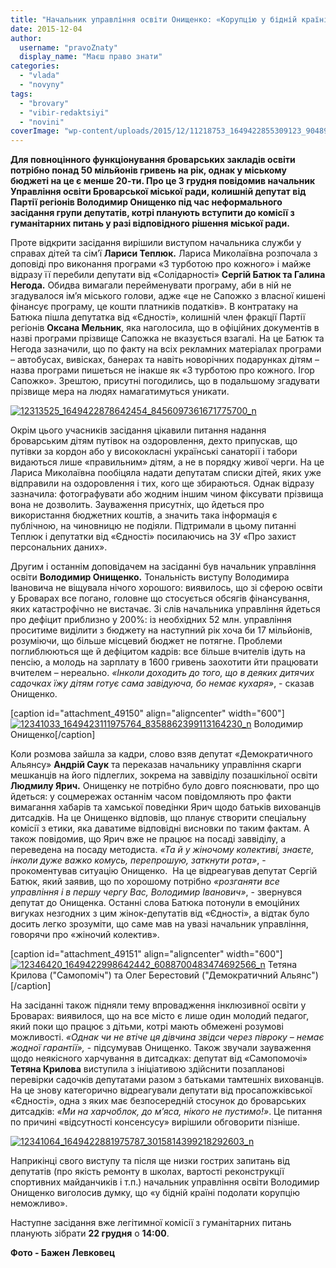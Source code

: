 ```yaml
---
title: "Начальник управління освіти Онищенко: «Корупцію у бідній країні подолати неможливо»"
date: 2015-12-04
author: 
  username: "pravoZnaty"
  display_name: "Маєш право знати"
categories: 
  - "vlada"
  - "novyny"
tags: 
  - "brovary"
  - "vibir-redaktsiyi"
  - "novini"
coverImage: "wp-content/uploads/2015/12/11218753_1649422855309123_9048925819697074366_n.jpg"
---
```


**Для повноцінного функціонування броварських закладів освіти потрібно понад 50 мільйонів гривень на рік, однак у міському бюджеті на це є менше 20-ти. Про це 3 грудня повідомив начальник Управління освіти Броварської міської ради, колишній депутат від Партії регіонів Володимир Онищенко під час неформального засідання групи депутатів, котрі планують вступити до комісії з гуманітарних питань у разі відповідного рішення міської ради.**     

Проте відкрити засідання вирішили виступом начальника служби у справах дітей та сім’ї **Лариси Теплюк.** Лариса Миколаївна розпочала з доповіді про виконання програми «З турботою про кожного» і майже відразу її перебили депутати від «Солідарності» **Сергій Батюк та Галина Негода.** Обидва вимагали перейменувати програму, аби в ній не згадувалося ім’я міського голови, адже «це не Сапожко з власної кишені фінансує програму, це кошти платників податків». В контратаку на Батюка пішла депутатка від «Єдності», колишній член фракції Партії регіонів **Оксана Мельник**, яка наголосила, що в офіційних документів в назві програми прізвище Сапожка не вказується взагалі. На це Батюк та Негода зазначили, що по факту на всіх рекламних матеріалах програми – автобусах, вивісках, банерах та навіть новорічних подарунках дітям – назва програми пишеться не інакше як «З турботою про кожного. Ігор Сапожко». Зрештою, присутні погодились, що в подальшому згадувати прізвище мера на людях намагатимуться уникати.

[![12313525_1649422878642454_8456097361671775700_n](https://mpz.brovary.org/wp-content/uploads/2015/12/12313525_1649422878642454_8456097361671775700_n.jpg)](https://mpz.brovary.org/nachalnyk-upravlinnya-osvity-onyshhenko-koruptsiyu-u-bidnij-krayini-podolaty-ne-mozhlyvo/12313525_1649422878642454_8456097361671775700_n/)

Окрім цього учасників засідання цікавили питання надання броварським дітям путівок на оздоровлення, дехто припускав, що путівки за кордон або у висококласні українські санаторії і табори видаються лише «правильним» дітям, а не в порядку живої черги. На це Лариса Миколаївна пообіцяла надати депутатам списки дітей, яких уже відправили на оздоровлення і тих, кого ще збираються. Однак відразу зазначила: фотографувати або жодним іншим чином фіксувати прізвища вона не дозволить. Зауваження присутніх, що йдеться про використання бюджетних коштів, а значить така інформація є публічною, на чиновницю не подіяли. Підтримали в цьому питанні Теплюк і депутатки від «Єдності» посилаючись на ЗУ «Про захист персональних даних».

Другим і останнім доповідачем на засіданні був начальник управління освіти **Володимир Онищенко.** Тональність виступу Володимира Івановича не віщувала нічого хорошого: виявилось, що зі сферою освіти у Броварах все погано, головне що стосується обсягів фінансування, яких катастрофічно не вистачає. Зі слів начальника управління йдеться про дефіцит приблизно у 200%: із необхідних 52 млн. управління проситиме виділити з бюджету на наступний рік хоча би 17 мільйонів, розуміючи, що більше місцевий бюджет не потягне. Проблеми поглиблюються ще й дефіцитом кадрів: все більше вчителів ідуть на пенсію, а молодь на зарплату в 1600 гривень заохотити йти працювати вчителем – нереально. _«Інколи доходить до того, що в деяких дитячих садочках їжу дітям готує сама завідуюча, бо немає кухаря»_, - сказав Онищенко.

\[caption id="attachment\_49150" align="aligncenter" width="600"\][![12341033_1649423111975764_8358862399113164230_n](https://mpz.brovary.org/wp-content/uploads/2015/12/12341033_1649423111975764_8358862399113164230_n.jpg)](https://mpz.brovary.org/nachalnyk-upravlinnya-osvity-onyshhenko-koruptsiyu-u-bidnij-krayini-podolaty-ne-mozhlyvo/12341033_1649423111975764_8358862399113164230_n/) Володимир Онищенко\[/caption\]

Коли розмова зайшла за кадри, слово взяв депутат «Демократичного Альянсу» **Андрій Саук** та переказав начальнику управління скарги мешканців на його підлеглих, зокрема на заввіділу позашкільної освіти **Людмилу Ярич.** Онищенку не потрібно було довго пояснювати, про що йдеться: у соцмережах останнім часом повідомляють про факти вимагання хабарів та хамської поведінки Ярич щодо батьків вихованців дитсадків. На це Онищенко відповів, що планує створити спеціальну комісії з етики, яка даватиме відповідні висновки по таким фактам. А також повідомив, що Ярич вже не працює на посаді заввіділу, а переведена на посаду методиста. _«Та й у жіночому колективі, знаєте, інколи дуже важко комусь, перепрошую, заткнути рота»_, - прокоментував ситуацію Онищенко.  На це відреагував депутат Сергій Батюк, який заявив, що по хорошому потрібно _«розганяти все управління і в першу чергу Вас, Володимир Іванович»_, - звернувся депутат до Онищенка. Останні слова Батюка потонули в емоційних вигуках незгодних з цим жінок-депутатів від «Єдності», а відтак було досить легко зрозуміти, що саме мав на увазі начальник управління, говорячи про «жіночий колектив».

\[caption id="attachment\_49151" align="aligncenter" width="600"\][![12346420_1649422998642442_6088700483474692566_n](https://mpz.brovary.org/wp-content/uploads/2015/12/12346420_1649422998642442_6088700483474692566_n.jpg)](https://mpz.brovary.org/nachalnyk-upravlinnya-osvity-onyshhenko-koruptsiyu-u-bidnij-krayini-podolaty-ne-mozhlyvo/12346420_1649422998642442_6088700483474692566_n/) Тетяна Крилова ("Самопоміч") та Олег Берестовий ("Демократичний Альянс")\[/caption\]

На засіданні також підняли тему впровадження інклюзивної освіти у Броварах: виявилося, що на все місто є лише один молодий педагог, який поки що працює з дітьми, котрі мають обмежені розумові можливості. _«Однак чи не втіче ця дівчина звідси через півроку – немає жодної гарантії»,_ - підсумував Онищенко. Також звучали зауваження щодо неякісного харчування в дитсадках: депутат від «Самопомочі» **Тетяна Крилова** виступила з ініціативою здійснити позапланові перевірки садочків депутатами разом з батьками тамтешніх вихованців. На це знову категорично відреагували депутати від просапожківської «Єдності», одна з яких має безпосередній стосунок до броварських дитсадків: _«Ми на харчоблок, до м’яса, нікого не пустимо!»_. Це питання по причині «відсутності консенсусу» вирішили обговорити пізніше.

[![12341064_1649422881975787_3015814399218292603_n](https://mpz.brovary.org/wp-content/uploads/2015/12/12341064_1649422881975787_3015814399218292603_n.jpg)](https://mpz.brovary.org/nachalnyk-upravlinnya-osvity-onyshhenko-koruptsiyu-u-bidnij-krayini-podolaty-ne-mozhlyvo/12341064_1649422881975787_3015814399218292603_n/)

Наприкінці свого виступу та після ще низки гострих запитань від депутатів (про якість ремонту в школах, вартості реконструкції спортивних майданчиків і т.п.) начальник управління освіти Володимир Онищенко виголосив думку, що «у бідній країні подолати корупцію неможливо».

Наступне засідання вже легітимної комісії з гуманітарних питань планують зібрати **22 грудня** о **14:00**.

**Фото - Бажен Левковец**
